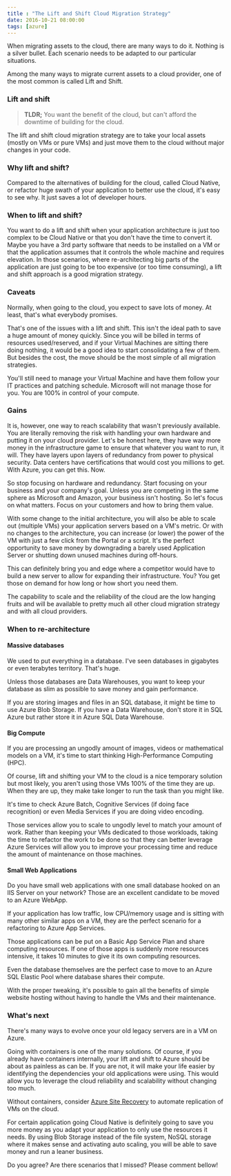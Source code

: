 ```yaml
---
title : "The Lift and Shift Cloud Migration Strategy"
date: 2016-10-21 08:00:00
tags: [azure]
---
```


When migrating assets to the cloud, there are many ways to do it. Nothing is a silver bullet. Each scenario needs to be adapted to our particular situations.

Among the many ways to migrate current assets to a cloud provider, one of the most common is called Lift and Shift.

### Lift and shift

> **TLDR;** You want the benefit of the cloud, but can't afford the downtime of building for the cloud.

The lift and shift cloud migration strategy are to take your local assets (mostly on VMs or pure VMs) and just move them to the cloud without major changes in your code.

### Why lift and shift?

Compared to the alternatives of building for the cloud, called Cloud Native, or refactor huge swath of your application to better use the cloud, it's easy to see why. It just saves a lot of developer hours.

### When to lift and shift?

You want to do a lift and shift when your application architecture is just too complex to be Cloud Native or that you don't have the time to convert it. Maybe you have a 3rd party software that needs to be installed on a VM or that the application assumes that it controls the whole machine and requires elevation. In those scenarios, where re-architecting big parts of the application are just going to be too expensive (or too time consuming), a lift and shift approach is a good migration strategy.

### Caveats

Normally, when going to the cloud, you expect to save lots of money. At least, that's what everybody promises.

That's one of the issues with a lift and shift. This isn't the ideal path to save a huge amount of money quickly. Since you will be billed in terms of resources used/reserved, and if your Virtual Machines are sitting there doing nothing, it would be a good idea to start consolidating a few of them. But besides the cost, the move should be the most simple of all migration strategies.

You'll still need to manage your Virtual Machine and have them follow your IT practices and patching schedule. Microsoft will not manage those for you. You are 100% in control of your compute.

### Gains

It is, however, one way to reach scalability that wasn't previously available. You are literally removing the risk with handling your own hardware and putting it on your cloud provider. Let's be honest here, they have way more money in the infrastructure game to ensure that whatever you want to run, it will. They have layers upon layers of redundancy from power to physical security. Data centers have certifications that would cost you millions to get. With Azure, you can get this. Now.

So stop focusing on hardware and redundancy. Start focusing on your business and your company's goal. Unless you are competing in the same sphere as Microsoft and Amazon, your business isn't hosting. So let's focus on what matters. Focus on your customers and how to bring them value.

With some change to the initial architecture, you will also be able to scale out (multiple VMs) your application servers based on a VM's metric. Or with no changes to the architecture, you can increase (or lower) the power of the VM with just a few click from the Portal or a script. It's the perfect opportunity to save money by downgrading a barely used Application Server or shutting down unused machines during off-hours.

This can definitely bring you and edge where a competitor would have to build a new server to allow for expanding their infrastructure. You? You get those on demand for how long or how short you need them.

The capability to scale and the reliability of the cloud are the low hanging fruits and will be available to pretty much all other cloud migration strategy and with all cloud providers.

### When to re-architecture

#### Massive databases

We used to put everything in a database. I've seen databases in gigabytes or even terabytes territory. That's huge.

Unless those databases are Data Warehouses, you want to keep your database as slim as possible to save money and gain performance.

If you are storing images and files in an SQL database, it might be time to use Azure Blob Storage. If you have a Data Warehouse, don't store it in SQL Azure but rather store it in Azure SQL Data Warehouse.


#### Big Compute

If you are processing an ungodly amount of images, videos or mathematical models on a VM, it's time to start thinking High-Performance Computing (HPC).

Of course, lift and shifting your VM to the cloud is a nice temporary solution but most likely, you aren't using those VMs 100% of the time they are up. When they are up, they make take longer to run the task than you might like.

It's time to check Azure Batch, Cognitive Services (if doing face recognition) or even Media Services if you are doing video encoding.

Those services allow you to scale to ungodly level to match your amount of work. Rather than keeping your VMs dedicated to those workloads, taking the time to refactor the work to be done so that they can better leverage Azure Services will allow you to improve your processing time and reduce the amount of maintenance on those machines.

#### Small Web Applications

Do you have small web applications with one small database hooked on an IIS Server on your network? Those are an excellent candidate to be moved to an Azure WebApp.

If your application has low traffic, low CPU/memory usage and is sitting with many other similar apps on a VM, they are the perfect scenario for a refactoring to Azure App Services.

Those applications can be put on a Basic App Service Plan and share computing resources. If one of those apps is suddenly more resources intensive, it takes 10 minutes to give it its own computing resources.

Even the database themselves are the perfect case to move to an Azure SQL Elastic Pool where database shares their compute.

With the proper tweaking, it's possible to gain all the benefits of simple website hosting without having to handle the VMs and their maintenance.

### What's next

There's many ways to evolve once your old legacy servers are in a VM on Azure.

Going with containers is one of the many solutions. Of course, if you already have containers internally, your lift and shift to Azure should be about as painless as can be. If you are not, it will make your life easier by identifying the dependencies your old applications were using. This would allow you to leverage the cloud reliability and scalability without changing too much.

Without containers, consider [Azure Site Recovery](https://azure.microsoft.com/en-us/services/site-recovery/?WT.mc_id=maximerouiller-blog-marouill) to automate replication of VMs on the cloud.

For certain application going Cloud Native is definitely going to save you more money as you adapt your application to only use the resources it needs. By using Blob Storage instead of the file system, NoSQL storage where it makes sense and activating auto scaling, you will be able to save money and run a leaner business.

Do you agree? Are there scenarios that I missed? Please comment bellow!
